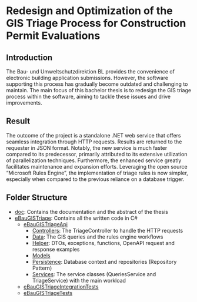 # Redesign and Optimization of the GIS Triage Process for Construction Permit Evaluations

## Introduction

The Bau- und Umweltschutzdirektion BL provides the convenience of electronic building application submissions. However, the software supporting this process has gradually become outdated and challenging to maintain. The main focus of this bachelor thesis is to redesign the GIS triage process within the software, aiming to tackle these issues and drive improvements.

## Result

The outcome of the project is a standalone .NET web service that offers seamless integration through HTTP requests. Results are returned to the requester in JSON format.
Notably, the new service is much faster compared to its predecessor, primarily attributed to its extensive utilization of parallelization techniques. Furthermore, the enhanced service greatly facilitates maintenance and expansion efforts. Leveraging the open source “Microsoft Rules Engine”, the implementation of triage rules is now simpler, especially when compared to the previous reliance on a database trigger.

## Folder Structure

- [doc](https://github.com/timodavidschlatter/bachelor-thesis/tree/main/doc): Contains the documentation and the abstract of the thesis
- [eBauGISTriage](https://github.com/timodavidschlatter/bachelor-thesis/tree/main/eBauGISTriage): Contains all the written code in C#
  - [eBauGISTriageApi](https://github.com/timodavidschlatter/bachelor-thesis/tree/main/eBauGISTriage/eBauGISTriageApi)
    - [Controllers](https://github.com/timodavidschlatter/bachelor-thesis/tree/main/eBauGISTriage/eBauGISTriageApi/Controllers): The TriageController to handle the HTTP requests
    - [Data](https://github.com/timodavidschlatter/bachelor-thesis/tree/main/eBauGISTriage/eBauGISTriageApi/Data): The GIS queries and the rules engine workflows
    - [Helper](https://github.com/timodavidschlatter/bachelor-thesis/tree/main/eBauGISTriage/eBauGISTriageApi/Helper): DTOs, exceptions, functions, OpenAPI request and response examples
    - [Models](https://github.com/timodavidschlatter/bachelor-thesis/tree/main/eBauGISTriage/eBauGISTriageApi/Models)
    - [Persistence](https://github.com/timodavidschlatter/bachelor-thesis/tree/main/eBauGISTriage/eBauGISTriageApi/Persistence): Database context and repositories (Repository Pattern)
    - [Services](https://github.com/timodavidschlatter/bachelor-thesis/tree/main/eBauGISTriage/eBauGISTriageApi/Services): The service classes (QueriesService and TriageService) with the main workload
  - [eBauGISTriageIntegrationTests](https://github.com/timodavidschlatter/bachelor-thesis/tree/main/eBauGISTriage/eBauGISTriageIntegrationTests)
  - [eBauGISTriageTests](https://github.com/timodavidschlatter/bachelor-thesis/tree/main/eBauGISTriage/eBauGISTriageTests)